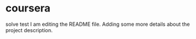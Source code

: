 # coursera
solve test
I am editing the README file. Adding some more details about the project description.
